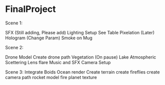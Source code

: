 # FinalProject

Scene 1:

SFX (Still adding, Please add)
Lighting Setup
See Table Pixelation (Later)
Hologram (Change Param)
Smoke on Mug

Scene 2:

Drone Model
Create drone path
Vegetation (On pause)
Lake
Atmospheric Scettering
Lens flare
Music and SFX
Camera Setup

Scene 3:
Integrate Boids
Ocean render
Create terrain
create fireflies
create camera path
rocket model
fire
planet texture 